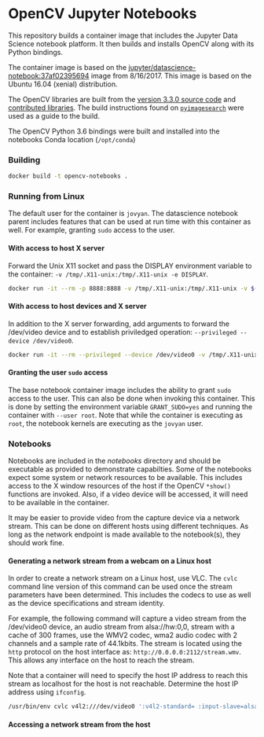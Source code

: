 # OpenCV Jupyter Notebooks

This repository builds a container image that includes the Jupyter Data
Science notebook platform.  It then builds and installs OpenCV along with
its Python bindings.

The container image is based on the
[jupyter/datascience-notebook:37af02395694](https://github.com/jupyter/docker-stacks/tree/master/datascience-notebook)
image from 8/16/2017.  This image is based on the Ubuntu 16.04 (xenial)
distribution.

The OpenCV libraries are built from the [version 3.3.0 source
code](https://github.com/opencv/opencv) and [contributed
libraries](https://github.com/opencv/opencv_contrib).  The build
instructions found on
[`pyimagesearch`](http://www.pyimagesearch.com/2016/10/24/ubuntu-16-04-how-to-install-opencv/)
were used as a guide to the build.

The OpenCV Python 3.6 bindings were built and installed into the
notebooks Conda location (`/opt/conda`)

### Building

```bash
docker build -t opencv-notebooks .
```

### Running from Linux

The default user for the container is `jovyan`.  The datascience notebook
parent includes features that can be used at run time with this container
as well.  For example, granting `sudo` access to the user.

#### With access to host X server

Forward the Unix X11 socket and pass the DISPLAY environment variable to
the container: `-v /tmp/.X11-unix:/tmp/.X11-unix -e DISPLAY`.

```bash
docker run -it --rm -p 8888:8888 -v /tmp/.X11-unix:/tmp/.X11-unix -v $(pwd):/home/jovyan/local -e DISPLAY opencv-notebook
```

#### With access to host devices and X server

In addition to the X server forwarding, add arguments to forward the
/dev/video device and to establish priviledged operation: `--privileged --device /dev/video0`.

```bash
docker run -it --rm --privileged --device /dev/video0 -v /tmp/.X11-unix:/tmp/.X11-unix -v $(pwd):/home/jovyan/local -e DISPLAY opencv-notebooks
```

#### Granting the user `sudo` access

The base notebook container image includes the ability to grant `sudo`
access to the user.  This can also be done when invoking this container.
This is done by setting the environment variable `GRANT_SUDO=yes` and
running the container with `--user root`.  Note that while the container
is executing as `root`, the notebook kernels are executing as the
`jovyan` user.

### Notebooks

Notebooks are included in the _notebooks_ directory and should be
executable as provided to demonstrate capabilties.  Some of the notebooks
expect some system or network resources to be available.  This includes
access to the X window resources of the host if the OpenCV `*show()`
functions are invoked.  Also, if a video device will be accessed, it will
need to be available in the container.

It may be easier to provide video from the capture device via a network
stream.  This can be done on different hosts using different techniques.
As long as the network endpoint is made available to the notebook(s),
they should work fine.

#### Generating a network stream from a webcam on a Linux host

In order to create a network stream on a Linux host, use VLC.  The `cvlc`
command line version of this command can be used once the stream
parameters have been determined.  This includes the codecs to use as well
as the device specifications and stream identity.

For example, the following command will capture a video stream from the
/dev/video0 device, an audio stream from alsa://hw:0,0, stream with a
cache of 300 frames, use the WMV2 codec, wma2 audio codec with 2 channels
and a sample rate of 44.1kbits.  The stream is located using the `http`
protocol on the host interface as: `http://0.0.0.0:2112/stream.wmv`. This
allows any interface on the host to reach the stream.

Note that a container will need to specify the host IP address to reach
this stream as localhost for the host is not reachable.  Determine the
host IP address using `ifconfig`.

```bash
/usr/bin/env cvlc v4l2:///dev/video0 ':v4l2-standard= :input-slave=alsa://hw:0,0 :live-caching=300' ':sout=#transcode{vcodec=WMV2,vb=800,acodec=wma2,ab=128,channels=2,samplerate=44100}:http{dst=:2112/stream.wmv}'

```

#### Accessing a network stream from the host

